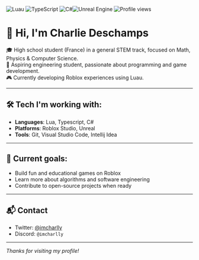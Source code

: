 ![Luau](https://img.shields.io/badge/Luau-00b3ff?style=for-the-badge&logo=roblox&logoColor=white)
![TypeScript](https://img.shields.io/badge/TypeScript-3178c6?style=for-the-badge&logo=typescript&logoColor=white)
![C#](https://img.shields.io/badge/c%23-%23239120.svg?style=for-the-badge&logo=csharp&logoColor=white)![Unreal Engine](https://img.shields.io/badge/unrealengine-%23313131.svg?style=for-the-badge&logo=unrealengine&logoColor=white)
![Profile views](https://visitor-badge.laobi.icu/badge?page_id=imcharlly.imcharlly)
# 👋 Hi, I'm Charlie Deschamps

🎓 High school student (France) in a general STEM track, focused on Math, Physics & Computer Science.  
🎯 Aspiring engineering student, passionate about programming and game development.  
🎮 Currently developing Roblox experiences using Luau.

---

## 🛠️ Tech I'm working with:
- **Languages**: Lua, Typescript, C#
- **Platforms**: Roblox Studio, Unreal
- **Tools**: Git, Visual Studio Code, Intellij Idea

---

## 📌 Current goals:
- Build fun and educational games on Roblox
- Learn more about algorithms and software engineering
- Contribute to open-source projects when ready

---

## 📬 Contact
- Twitter: [@imcharlly](https://twitter.com/imcharlly)
- Discord: `@imcharlly`

---

*Thanks for visiting my profile!*
